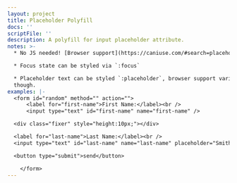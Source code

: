 ```yaml
---
layout: project
title: Placeholder Polyfill
docs: ''
scriptFile: ''
description: A polyfill for input placeholder attribute.
notes: >-
  * No JS needed! [Browser support](https://caniuse.com/#search=placeholder)

  * Focus state can be styled via `:focus`

  * Placeholder text can be styled `:placeholder`, browser support varies
  though.
examples: |-
  <form id="random" method="" action="">
      <label for="first-name">First Name:</label><br />
      <input type="text" id="first-name" name="first-name" />

  <div class="fixer" style="height:10px;"></div>

  <label for="last-name">Last Name:</label><br />
  <input type="text" id="last-name" name="last-name" placeholder="Smith" /> 

  <button type="submit">send</button>           

    </form>
---
```


